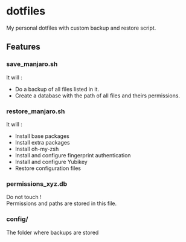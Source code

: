 # dotfiles
My personal dotfiles with custom backup and restore script.

## Features
### save_manjaro.sh
It will :
- Do a backup of all files listed in it.
- Create a database with the path of all files and theirs permissions.

### restore_manjaro.sh
It will :
- Install base packages
- Install extra packages
- Install oh-my-zsh
- Install and configure fingerprint authentication
- Install and configure Yubikey
- Restore configuration files

### permissions_xyz.db
Do not touch !\
Permissions and paths are stored in this file.

### config/
The folder where backups are stored
